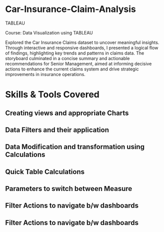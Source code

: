 # Car-Insurance-Claim-Analysis
TABLEAU


Course: Data Visualization using TABLEAU

Explored the Car Insurance Claims dataset to uncover meaningful insights. Through interactive and responsive dashboards, I presented a logical flow of findings, highlighting key trends and patterns in claims data. The storyboard culminated in a concise summary and actionable recommendations for Senior Management, aimed at informing decisive actions to enhance the current claims system and drive strategic improvements in insurance operations.

# Skills & Tools Covered

## Creating views and appropriate Charts

## Data Filters and their application

## Data Modification and transformation using Calculations

## Quick Table Calculations

## Parameters to switch between Measure

## Filter Actions to navigate b/w dashboards

## Filter Actions to navigate b/w dashboards
